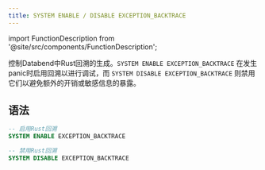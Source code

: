 ```yaml
---
title: SYSTEM ENABLE / DISABLE EXCEPTION_BACKTRACE
---
```


import FunctionDescription from '@site/src/components/FunctionDescription';

<FunctionDescription description="引入或更新: v1.2.530"/>

控制Databend中Rust回溯的生成。`SYSTEM ENABLE EXCEPTION_BACKTRACE` 在发生panic时启用回溯以进行调试，而 `SYSTEM DISABLE EXCEPTION_BACKTRACE` 则禁用它们以避免额外的开销或敏感信息的暴露。

## 语法

```sql
-- 启用Rust回溯
SYSTEM ENABLE EXCEPTION_BACKTRACE

-- 禁用Rust回溯
SYSTEM DISABLE EXCEPTION_BACKTRACE
```